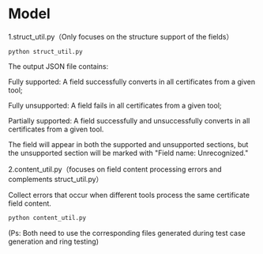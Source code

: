 # Model

1.struct_util.py（Only focuses on the structure support of the fields）

```shell
python struct_util.py
```

The output JSON file contains:

Fully supported: A field successfully converts in all certificates from a given tool;

Fully unsupported: A field fails in all certificates from a given tool;

Partially supported: A field successfully and unsuccessfully converts in all certificates from a given tool.

The field will appear in both the supported and unsupported sections, but the unsupported section will be marked with "Field name: Unrecognized."

2.content_util.py（focuses on field content processing errors and complements struct_util.py）

Collect errors that occur when different tools process the same certificate field content.

```sh
python content_util.py
```



(Ps: Both need to use the corresponding files generated during test case generation and ring testing)

